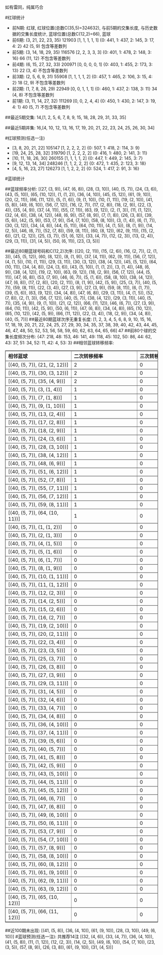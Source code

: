 <!-- 
.. title: 大乐透14034期(2014-03-26)数据分析报告
.. slug: dlott-14034-2014-03-26-report
.. date: 2014-03-27 08:00:00 UTC+08:00
.. tags: Lottery
.. link: 
.. description: 
.. type: text
-->

如有雷同，纯属巧合

<!-- TEASER_END-->

#红球统计

- 前N期: 红球, 红球位置(总数C(35,5)=324632), 与前5期的交集长度, 与历史数据的交集长度统计, 蓝球位置(总数C(12,2)=66), 蓝球
- 前6期: (3, 21, 22, 23, 35) 121903 [1, 1, 1, 1, 1] {0: 441, 1: 437, 2: 145, 3: 17, 4: 2} 42 (5, 9) 包含等差数列
- 前5期: (3, 14, 18, 29, 35) 116576 [2, 2, 3, 3, 3] {0: 401, 1: 478, 2: 148, 3: 16} 66 (11, 12) 不包含等差数列
- 前4期: (6, 15, 27, 32, 33) 200971 [0, 0, 0, 0, 1] {0: 403, 1: 455, 2: 173, 3: 13} 22 (3, 4) 不包含等差数列
- 前3期: (2, 5, 6, 9, 31) 55908 [1, 1, 1, 1, 2] {0: 457, 1: 465, 2: 106, 3: 15, 4: 2} 18 (2, 9) 不包含等差数列
- 前2期: (1, 7, 8, 28, 29) 22949 [0, 0, 1, 1, 1] {0: 460, 1: 437, 2: 138, 3: 11} 34 (4, 8) 不包含等差数列
- 前1期: (3, 11, 14, 27, 32) 111269 [0, 0, 2, 4, 4] {0: 450, 1: 430, 2: 147, 3: 19, 4: 1} 40 (5, 7) 不包含等差数列

##最近5期交集:
14,[1, 2, 5, 6, 7, 8, 9, 15, 18, 28, 29, 31, 33, 35]

##最近5期并集:
16,[4, 10, 12, 13, 16, 17, 19, 20, 21, 22, 23, 24, 25, 26, 30, 34]

#红球预测(任选一注)

- [3, 8, 20, 21, 22] 105147 [1, 2, 2, 2, 2] {0: 507, 1: 418, 2: 114, 3: 9}
- [19, 24, 25, 28, 32] 319790 [1, 2, 2, 2, 2] {0: 416, 1: 480, 2: 141, 3: 11}
- [10, 11, 18, 26, 30] 260155 [1, 1, 1, 1, 2] {0: 447, 1: 449, 2: 145, 3: 7}
- [9, 12, 13, 14, 34] 248246 [1, 1, 2, 2, 2] {0: 472, 1: 435, 2: 123, 3: 18}
- [4, 5, 16, 23, 27] 126273 [1, 1, 2, 2, 2] {0: 524, 1: 417, 2: 91, 3: 16}

#蓝球统计

##蓝球频率分析:
[(27, (3, 9)), (47, (6, 8)), (28, (3, 10)), (40, (5, 7)), (24, (3, 6)), (43, (5, 10)), (65, (10, 12)), (1, (1, 2)), (36, (4, 10)), (45, (5, 12)), (61, (9, 10)), (20, (2, 11)), (66, (11, 12)), (5, (1, 6)), (9, (1, 10)), (10, (1, 11)), (19, (2, 10)), (41, (5, 8)), (49, (6, 10)), (56, (7, 12)), (16, (2, 7)), (17, (2, 8)), (18, (2, 9)), (22, (3, 4)), (35, (4, 9)), (37, (4, 11)), (55, (7, 11)), (63, (9, 12)), (2, (1, 3)), (11, (1, 12)), (32, (4, 6)), (38, (4, 12)), (48, (6, 9)), (57, (8, 9)), (7, (1, 8)), (26, (3, 8)), (39, (5, 6)), (42, (5, 9)), (53, (7, 9)), (54, (7, 10)), (58, (8, 10)), (3, (1, 4)), (6, (1, 7)), (30, (3, 12)), (34, (4, 8)), (44, (5, 11)), (64, (10, 11)), (4, (1, 5)), (8, (1, 9)), (14, (2, 5)), (46, (6, 7)), (52, (7, 8)), (59, (8, 11)), (60, (8, 12)), (62, (9, 11)), (15, (2, 6)), (21, (2, 12)), (25, (3, 7)), (51, (6, 12)), (33, (4, 7)), (12, (2, 3)), (13, (2, 4)), (29, (3, 11)), (31, (4, 5)), (50, (6, 11)), (23, (3, 5))]

##最近80期蓝球号码和C(12,2)次序:
[(20, (2, 11)), (15, (2, 6)), (16, (2, 7)), (2, (1, 3)), (45, (5, 12)), (60, (8, 12)), (8, (1, 9)), (37, (4, 11)), (62, (9, 11)), (56, (7, 12)), (4, (1, 5)), (10, (1, 11)), (29, (3, 11)), (30, (3, 12)), (38, (4, 12)), (45, (5, 12)), (64, (10, 11)), (34, (4, 8)), (24, (3, 6)), (43, (5, 10)), (1, (1, 2)), (3, (1, 4)), (48, (6, 9)), (38, (4, 12)), (19, (2, 10)), (63, (9, 12)), (18, (2, 9)), (56, (7, 12)), (44, (5, 11)), (47, (6, 8)), (53, (7, 9)), (46, (6, 7)), (5, (1, 6)), (58, (8, 10)), (38, (4, 12)), (47, (6, 8)), (17, (2, 8)), (20, (2, 11)), (8, (1, 9)), (42, (5, 9)), (25, (3, 7)), (40, (5, 7)), (59, (8, 11)), (22, (3, 4)), (27, (3, 9)), (27, (3, 9)), (59, (8, 11)), (6, (1, 7)), (39, (5, 6)), (63, (9, 12)), (34, (4, 8)), (47, (6, 8)), (29, (3, 11)), (4, (1, 5)), (52, (7, 8)), (2, (1, 3)), (56, (7, 12)), (40, (5, 7)), (38, (4, 12)), (29, (3, 11)), (40, (5, 7)), (35, (4, 9)), (9, (1, 10)), (21, (2, 12)), (66, (11, 12)), (46, (6, 7)), (27, (3, 9)), (64, (10, 11)), (42, (5, 9)), (50, (6, 11)), (47, (6, 8)), (34, (4, 8)), (65, (10, 12)), (65, (10, 12)), (42, (5, 9)), (66, (11, 12)), (22, (3, 4)), (18, (2, 9)), (34, (4, 8)), (40, (5, 7))]
##最近80期蓝球次序无重复长度:
[1, 2, 3, 4, 5, 6, 8, 9, 10, 15, 16, 17, 18, 19, 20, 21, 22, 24, 25, 27, 29, 30, 34, 35, 37, 38, 39, 40, 42, 43, 44, 45, 46, 47, 48, 50, 52, 53, 56, 58, 59, 60, 62, 63, 64, 65, 66] 47
##前80个球的交集长度频次分布:
{47: 218, 48: 153, 46: 141, 49: 118, 45: 102, 50: 86, 44: 62, 43: 37, 51: 34, 52: 11, 42: 4, 53: 3}
##相邻蓝球转移频率:
<table border="1" class="table table-striped dataframe">
  <thead>
    <tr style="text-align: left;">
      <th style="min-width: 200px;">相邻蓝球</th>
      <th style="min-width: 200px;">二次转移频率</th>
      <th style="min-width: 200px;">三次转移频率</th>
    </tr>
  </thead>
  <tbody>
    <tr>
      <td>  [(40, (5, 7)), (21, (2, 12))]</td>
      <td> 2</td>
      <td> 0</td>
    </tr>
    <tr>
      <td>  [(40, (5, 7)), (30, (3, 12))]</td>
      <td> 2</td>
      <td> 0</td>
    </tr>
    <tr>
      <td>   [(40, (5, 7)), (35, (4, 9))]</td>
      <td> 2</td>
      <td> 0</td>
    </tr>
    <tr>
      <td>    [(40, (5, 7)), (3, (1, 4))]</td>
      <td> 1</td>
      <td> 0</td>
    </tr>
    <tr>
      <td>    [(40, (5, 7)), (7, (1, 8))]</td>
      <td> 1</td>
      <td> 0</td>
    </tr>
    <tr>
      <td>   [(40, (5, 7)), (9, (1, 10))]</td>
      <td> 1</td>
      <td> 0</td>
    </tr>
    <tr>
      <td>   [(40, (5, 7)), (13, (2, 4))]</td>
      <td> 1</td>
      <td> 0</td>
    </tr>
    <tr>
      <td>   [(40, (5, 7)), (17, (2, 8))]</td>
      <td> 1</td>
      <td> 0</td>
    </tr>
    <tr>
      <td>   [(40, (5, 7)), (18, (2, 9))]</td>
      <td> 1</td>
      <td> 0</td>
    </tr>
    <tr>
      <td>   [(40, (5, 7)), (24, (3, 6))]</td>
      <td> 1</td>
      <td> 0</td>
    </tr>
    <tr>
      <td>  [(40, (5, 7)), (28, (3, 10))]</td>
      <td> 1</td>
      <td> 0</td>
    </tr>
    <tr>
      <td>  [(40, (5, 7)), (38, (4, 12))]</td>
      <td> 1</td>
      <td> 0</td>
    </tr>
    <tr>
      <td>   [(40, (5, 7)), (48, (6, 9))]</td>
      <td> 1</td>
      <td> 0</td>
    </tr>
    <tr>
      <td>  [(40, (5, 7)), (51, (6, 12))]</td>
      <td> 1</td>
      <td> 0</td>
    </tr>
    <tr>
      <td>   [(40, (5, 7)), (52, (7, 8))]</td>
      <td> 1</td>
      <td> 0</td>
    </tr>
    <tr>
      <td>  [(40, (5, 7)), (55, (7, 11))]</td>
      <td> 1</td>
      <td> 0</td>
    </tr>
    <tr>
      <td>  [(40, (5, 7)), (56, (7, 12))]</td>
      <td> 1</td>
      <td> 0</td>
    </tr>
    <tr>
      <td>  [(40, (5, 7)), (59, (8, 11))]</td>
      <td> 1</td>
      <td> 0</td>
    </tr>
    <tr>
      <td> [(40, (5, 7)), (64, (10, 11))]</td>
      <td> 1</td>
      <td> 0</td>
    </tr>
    <tr>
      <td>    [(40, (5, 7)), (1, (1, 2))]</td>
      <td> 0</td>
      <td> 0</td>
    </tr>
    <tr>
      <td>    [(40, (5, 7)), (2, (1, 3))]</td>
      <td> 0</td>
      <td> 0</td>
    </tr>
    <tr>
      <td>    [(40, (5, 7)), (4, (1, 5))]</td>
      <td> 0</td>
      <td> 0</td>
    </tr>
    <tr>
      <td>    [(40, (5, 7)), (5, (1, 6))]</td>
      <td> 0</td>
      <td> 0</td>
    </tr>
    <tr>
      <td>    [(40, (5, 7)), (6, (1, 7))]</td>
      <td> 0</td>
      <td> 0</td>
    </tr>
    <tr>
      <td>    [(40, (5, 7)), (8, (1, 9))]</td>
      <td> 0</td>
      <td> 0</td>
    </tr>
    <tr>
      <td>  [(40, (5, 7)), (10, (1, 11))]</td>
      <td> 0</td>
      <td> 0</td>
    </tr>
    <tr>
      <td>  [(40, (5, 7)), (11, (1, 12))]</td>
      <td> 0</td>
      <td> 0</td>
    </tr>
    <tr>
      <td>   [(40, (5, 7)), (12, (2, 3))]</td>
      <td> 0</td>
      <td> 0</td>
    </tr>
    <tr>
      <td>   [(40, (5, 7)), (14, (2, 5))]</td>
      <td> 0</td>
      <td> 0</td>
    </tr>
    <tr>
      <td>   [(40, (5, 7)), (15, (2, 6))]</td>
      <td> 0</td>
      <td> 0</td>
    </tr>
    <tr>
      <td>   [(40, (5, 7)), (16, (2, 7))]</td>
      <td> 0</td>
      <td> 0</td>
    </tr>
    <tr>
      <td>  [(40, (5, 7)), (19, (2, 10))]</td>
      <td> 0</td>
      <td> 0</td>
    </tr>
    <tr>
      <td>  [(40, (5, 7)), (20, (2, 11))]</td>
      <td> 0</td>
      <td> 0</td>
    </tr>
    <tr>
      <td>   [(40, (5, 7)), (22, (3, 4))]</td>
      <td> 0</td>
      <td> 0</td>
    </tr>
    <tr>
      <td>   [(40, (5, 7)), (23, (3, 5))]</td>
      <td> 0</td>
      <td> 0</td>
    </tr>
    <tr>
      <td>   [(40, (5, 7)), (25, (3, 7))]</td>
      <td> 0</td>
      <td> 0</td>
    </tr>
    <tr>
      <td>   [(40, (5, 7)), (26, (3, 8))]</td>
      <td> 0</td>
      <td> 0</td>
    </tr>
    <tr>
      <td>   [(40, (5, 7)), (27, (3, 9))]</td>
      <td> 0</td>
      <td> 0</td>
    </tr>
    <tr>
      <td>  [(40, (5, 7)), (29, (3, 11))]</td>
      <td> 0</td>
      <td> 0</td>
    </tr>
    <tr>
      <td>   [(40, (5, 7)), (31, (4, 5))]</td>
      <td> 0</td>
      <td> 0</td>
    </tr>
    <tr>
      <td>   [(40, (5, 7)), (32, (4, 6))]</td>
      <td> 0</td>
      <td> 0</td>
    </tr>
    <tr>
      <td>   [(40, (5, 7)), (33, (4, 7))]</td>
      <td> 0</td>
      <td> 0</td>
    </tr>
    <tr>
      <td>   [(40, (5, 7)), (34, (4, 8))]</td>
      <td> 0</td>
      <td> 0</td>
    </tr>
    <tr>
      <td>  [(40, (5, 7)), (36, (4, 10))]</td>
      <td> 0</td>
      <td> 0</td>
    </tr>
    <tr>
      <td>  [(40, (5, 7)), (37, (4, 11))]</td>
      <td> 0</td>
      <td> 0</td>
    </tr>
    <tr>
      <td>   [(40, (5, 7)), (39, (5, 6))]</td>
      <td> 0</td>
      <td> 0</td>
    </tr>
    <tr>
      <td>   [(40, (5, 7)), (40, (5, 7))]</td>
      <td> 0</td>
      <td> 0</td>
    </tr>
    <tr>
      <td>   [(40, (5, 7)), (41, (5, 8))]</td>
      <td> 0</td>
      <td> 0</td>
    </tr>
    <tr>
      <td>   [(40, (5, 7)), (42, (5, 9))]</td>
      <td> 0</td>
      <td> 0</td>
    </tr>
    <tr>
      <td>  [(40, (5, 7)), (43, (5, 10))]</td>
      <td> 0</td>
      <td> 0</td>
    </tr>
    <tr>
      <td>  [(40, (5, 7)), (44, (5, 11))]</td>
      <td> 0</td>
      <td> 0</td>
    </tr>
    <tr>
      <td>  [(40, (5, 7)), (45, (5, 12))]</td>
      <td> 0</td>
      <td> 0</td>
    </tr>
    <tr>
      <td>   [(40, (5, 7)), (46, (6, 7))]</td>
      <td> 0</td>
      <td> 0</td>
    </tr>
    <tr>
      <td>   [(40, (5, 7)), (47, (6, 8))]</td>
      <td> 0</td>
      <td> 0</td>
    </tr>
    <tr>
      <td>  [(40, (5, 7)), (49, (6, 10))]</td>
      <td> 0</td>
      <td> 0</td>
    </tr>
    <tr>
      <td>  [(40, (5, 7)), (50, (6, 11))]</td>
      <td> 0</td>
      <td> 0</td>
    </tr>
    <tr>
      <td>   [(40, (5, 7)), (53, (7, 9))]</td>
      <td> 0</td>
      <td> 0</td>
    </tr>
    <tr>
      <td>  [(40, (5, 7)), (54, (7, 10))]</td>
      <td> 0</td>
      <td> 0</td>
    </tr>
    <tr>
      <td>   [(40, (5, 7)), (57, (8, 9))]</td>
      <td> 0</td>
      <td> 0</td>
    </tr>
    <tr>
      <td>  [(40, (5, 7)), (58, (8, 10))]</td>
      <td> 0</td>
      <td> 0</td>
    </tr>
    <tr>
      <td>  [(40, (5, 7)), (60, (8, 12))]</td>
      <td> 0</td>
      <td> 0</td>
    </tr>
    <tr>
      <td>  [(40, (5, 7)), (61, (9, 10))]</td>
      <td> 0</td>
      <td> 0</td>
    </tr>
    <tr>
      <td>  [(40, (5, 7)), (62, (9, 11))]</td>
      <td> 0</td>
      <td> 0</td>
    </tr>
    <tr>
      <td>  [(40, (5, 7)), (63, (9, 12))]</td>
      <td> 0</td>
      <td> 0</td>
    </tr>
    <tr>
      <td> [(40, (5, 7)), (65, (10, 12))]</td>
      <td> 0</td>
      <td> 0</td>
    </tr>
    <tr>
      <td> [(40, (5, 7)), (66, (11, 12))]</td>
      <td> 0</td>
      <td> 0</td>
    </tr>
  </tbody>
</table>
##近100期未出现:
[(41, (5, 8)), (36, (4, 10)), (61, (9, 10)), (28, (3, 10)), (49, (6, 10))]
#蓝球预测(任选一注):
共推荐14注
[(32, (4, 6)), (33, (4, 7)), (36, (4, 10)), (41, (5, 8)), (11, (1, 12)), (12, (2, 3)), (14, (2, 5)), (49, (6, 10)), (54, (7, 10)), (23, (3, 5)), (57, (8, 9)), (26, (3, 8)), (61, (9, 10)), (31, (4, 5))]

